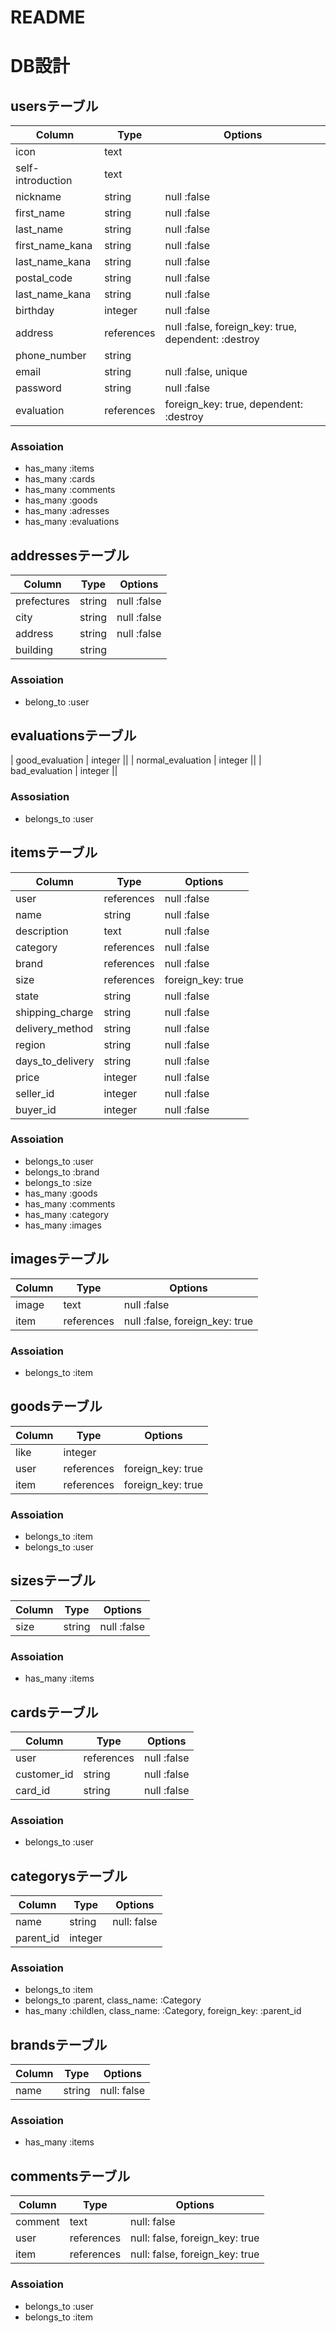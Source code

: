 # README

# DB設計
## usersテーブル
| Column | Type | Options |
| ------ | ---- | ------- |
| icon | text ||
| self-introduction | text ||
| nickname | string | null :false |
| first_name | string | null :false |
| last_name | string | null :false |
| first_name_kana | string | null :false |
| last_name_kana | string | null :false |
| postal_code | string | null :false |
| last_name_kana | string | null :false |
| birthday | integer | null :false |
| address | references | null :false, foreign_key: true, dependent: :destroy|
| phone_number | string ||
| email | string | null :false, unique |
| password | string | null :false |
| evaluation | references |foreign_key: true, dependent: :destroy|
### Assoiation
- has_many :items
- has_many :cards
- has_many :comments
- has_many :goods
- has_many :adresses
- has_many :evaluations

## addressesテーブル
| Column | Type | Options |
| ------ | ---- | ------- |
| prefectures | string | null :false |
| city | string | null :false |
| address | string | null :false |
| building | string ||
### Assoiation
- belong_to :user

## evaluationsテーブル
| good_evaluation | integer ||
| normal_evaluation | integer ||
| bad_evaluation | integer ||
### Assosiation
- belongs_to :user



## itemsテーブル
| Column | Type | Options |
| ------ | ---- | ------- |
| user | references | null :false |
| name | string | null :false |
| description | text | null :false |
| category | references | null :false |
| brand | references | null :false |
| size | references | foreign_key: true |
| state | string | null :false |
| shipping_charge | string | null :false |
| delivery_method | string | null :false |
| region | string | null :false |
| days_to_delivery | string | null :false |
| price | integer | null :false |
| seller_id | integer | null :false |
| buyer_id | integer | null :false |
### Assoiation
- belongs_to :user
- belongs_to :brand
- belongs_to :size
- has_many :goods
- has_many :comments
- has_many :category
- has_many :images

## imagesテーブル
| Column | Type | Options |
| ------ | ---- | ------- |
| image | text | null :false |
| item | references | null :false, foreign_key: true |
### Assoiation
- belongs_to :item

## goodsテーブル
| Column | Type | Options |
| ------ | ---- | ------- |
| like | integer ||
| user | references | foreign_key: true |
| item | references | foreign_key: true |
### Assoiation
- belongs_to :item
- belongs_to :user


## sizesテーブル
| Column | Type | Options |
| ------ | ---- | ------- |
| size | string | null :false |
### Assoiation
- has_many :items


## cardsテーブル
| Column | Type | Options |
| ------ | ---- | ------- |
| user | references | null :false |
| customer_id | string | null :false |
| card_id | string | null :false |
### Assoiation
- belongs_to :user


## categorysテーブル
| Column | Type | Options |
| ------ | ---- | ------- |
| name | string | null: false|
| parent_id | integer ||
### Assoiation
- belongs_to :item
- belongs_to :parent, class_name: :Category
- has_many :childlen, class_name: :Category, foreign_key: :parent_id


## brandsテーブル
| Column | Type | Options |
| ------ | ---- | ------- |
| name | string | null: false|
### Assoiation
- has_many :items


## commentsテーブル
| Column | Type | Options |
| ------ | ---- | ------- |
| comment | text | null: false |
| user | references | null: false, foreign_key: true |
| item | references | null: false, foreign_key: true |
### Assoiation
- belongs_to :user
- belongs_to :item